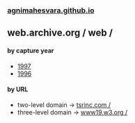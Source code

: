 ### [agnimahesvara.github.io](agnimahesvara.github.io)

## web.archive.org / web /

#### by capture year
* [1997](0519970000000000*/)
* [1996](0519960000000000*/)

#### by URL
* two-level domain → [tsrinc.com /](06tsrinc.com/)
* three-level domain → [www19.w3.org /](06www19.w3.org/)
